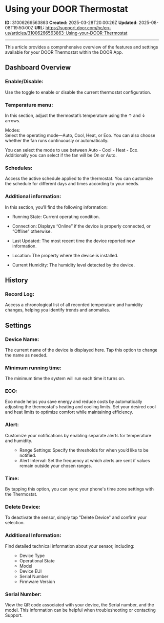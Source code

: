 # Using your DOOR Thermostat

**ID:** 31006266563863
**Created:** 2025-03-28T20:00:26Z
**Updated:** 2025-08-08T19:50:00Z
**URL:** https://support.door.com/hc/en-us/articles/31006266563863-Using-your-DOOR-Thermostat

---

<p data-start="92" data-end="239">This article provides a comprehensive overview of the features and settings available for your DOOR Thermostat within the DOOR App.</p>
<h2 id="h_01JPWNAPG17FDMSZH7N0FJ57NN" data-start="241" data-end="262">Dashboard Overview</h2>
<h3 id="h_01JPWNBCF20MMET0QF5DXVW9NF" class="wysiwyg-indent1" data-start="266" data-end="398">Enable/Disable:</h3>
<p class="wysiwyg-indent1">Use the toggle to enable or disable the current thermostat configuration.</p>
<h3 id="h_01JPWNNYX4JKCGAC5A3AXRH7E2" class="wysiwyg-indent1">Temperature menu:</h3>
<p id="h_01JPWNPH44XQKG64HX499HM8C9" class="wysiwyg-indent1">In this section, adjust the thermostat’s temperature using the ↑ and ↓ arrows.</p>
<p class="wysiwyg-indent1">Modes:<br data-start="211" data-end="214">Select the operating mode—Auto, Cool, Heat, or Eco. You can also choose whether the fan runs continuously or automatically.</p>
<p class="wysiwyg-indent1">You can select the mode to use between Auto - Cool - Heat - Eco. Additionally you can select if the fan will be On or Auto.</p>
<h3 id="h_01JPWNPW9MM6FWZV4D3E9TX61J" class="wysiwyg-indent1">Schedules:</h3>
<p class="wysiwyg-indent1">Access the active schedule applied to the thermostat. You can customize the schedule for different days and times according to your needs.</p>
<h3 id="01JQF1ECQQJCHE2W7Q4PYYBHPQ" class="wysiwyg-indent1">Additional information:</h3>
<p class="wysiwyg-indent1">In this section, you'll find the following information:</p>
<ul>
<li class="" data-start="562" data-end="613">
<p class="" data-start="564" data-end="613">Running State: Current operating condition.</p>
</li>
<li class="" data-start="614" data-end="712">
<p class="" data-start="616" data-end="712">Connection: Displays “Online” if the device is properly connected, or “Offline” otherwise.</p>
</li>
<li class="" data-start="713" data-end="792">
<p class="" data-start="715" data-end="792">Last Updated: The most recent time the device reported new information.</p>
</li>
<li class="" data-start="793" data-end="854">
<p class="" data-start="795" data-end="854">Location: The property where the device is installed.</p>
</li>
<li class="" data-start="855" data-end="921">
<p class="" data-start="857" data-end="921">Current Humidity: The humidity level detected by the device.</p>
</li>
</ul>
<h2 id="h_01JPWNAPG1ANQBE4W1JFH9KP5B" data-start="643" data-end="653">History</h2>
<h3 id="h_01JPWNGYKVDEAT4APWY4WDDS69" class="wysiwyg-indent1">Record Log:</h3>
<p class="wysiwyg-indent1">Access a chronological list of all recorded temperature and humidity changes, helping you identify trends and anomalies.</p>
<h2 id="h_01JPWNAPG18ZQVG09S3PW3ZW01" data-start="799" data-end="810">Settings</h2>
<h3 id="h_01JPWNK5NY1BK82M77S0NZ5REB" class="wysiwyg-indent1" data-start="814" data-end="930">Device Name:</h3>
<p class="wysiwyg-indent1" data-start="814" data-end="930">The current name of the device is displayed here. Tap this option to change the name as needed.</p>
<h3 id="01JQF2VX77S706WX7RTSXTTMHH" class="wysiwyg-indent1" data-start="814" data-end="930">Minimum running time:</h3>
<p class="wysiwyg-indent1" data-start="814" data-end="930">The minimum time the system will run each time it turns on.</p>
<h3 id="01JQF48SKC49YRPJGTZS7ARM20" class="wysiwyg-indent1" data-start="814" data-end="930">ECO:</h3>
<p class="wysiwyg-indent1" data-start="814" data-end="930">Eco mode helps you save energy and reduce costs by automatically adjusting the thermostat's heating and cooling limits. Set your desired cool and heat limits to optimize comfort while maintaining efficiency.</p>
<h3 id="h_01JPWNKFWTDTB2W4JDZJVPAMD5" class="wysiwyg-indent1" data-start="934" data-end="1038">Alert:</h3>
<p class="wysiwyg-indent1" data-end="1038">Customize your notifications by enabling separate alerts for temperature and humidity.</p>
<ul class="wysiwyg-indent1">
<li style="list-style-type: none;">
<ul class="wysiwyg-indent1" data-start="1041" data-end="1235">
<li data-start="1041" data-end="1123">Range Settings: Specify the thresholds for when you’d like to be notified.</li>
<li data-start="1126" data-end="1235">Alert Interval: Set the frequency at which alerts are sent if values remain outside your chosen ranges.</li>
</ul>
</li>
</ul>
<h3 id="h_01JPWNM1JS5X9D6048PB7M6Z3R" class="wysiwyg-indent1">Time:</h3>
<p class="wysiwyg-indent1">By tapping this option, you can sync your phone's time zone settings with the Thermostat.</p>
<h3 id="h_01JPWNMKCNCV3MWXFS5VWXFQFV" class="wysiwyg-indent1" data-start="1558" data-end="1661">Delete Device:</h3>
<p class="wysiwyg-indent1" data-end="1661">To deactivate the sensor, simply tap "Delete Device" and confirm your selection.</p>
<h3 id="h_01JPWNMT0AQ3W419DFT8YJRBHT" class="wysiwyg-indent1" data-start="1665" data-end="1762">Additional Information:</h3>
<p class="wysiwyg-indent1" data-end="1762">Find detailed technical information about your sensor, including:</p>
<ul class="wysiwyg-indent1">
<li style="list-style-type: none;">
<ul class="wysiwyg-indent1" data-start="1765" data-end="1903">
<li data-start="1765" data-end="1778">Device Type</li>
<li data-start="1781" data-end="1800">Operational State</li>
<li data-start="1803" data-end="1810">Model</li>
<li data-start="1813" data-end="1825">Device EUI</li>
<li data-start="1828" data-end="1843">Serial Number</li>
<li data-start="1867" data-end="1882"><span style="font-family: -apple-system, BlinkMacSystemFont, 'Segoe UI', Helvetica, Arial, sans-serif;">Firmware Version</span></li>
</ul>
</li>
</ul>
<h3 id="h_01JPWNN4MM6554V1ZTDSHSP939" class="wysiwyg-indent1">Serial Number:</h3>
<p>View the QR code associated with your device, the Serial number, and the model. This information can be helpful when troubleshooting or contacting Support.</p>
